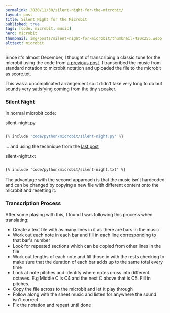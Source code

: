 ```yaml
---
permalink: 2020/11/30/silent-night-for-the-microbit/
layout: post
title: Silent Night for the Microbit
published: true
tags: [code, microbit, music]
hero: microbit
thumbnail: img/posts/silent-night-for-microbit/thumbnail-420x255.webp
alttext: microbit
---
```


Since it's almost December, I thought of transcribing a classic tune for the microbit using the code 
from [a previous post](/2020/10/30/transcribing-sheetmusic-for-the-microbit/). I transcribed the music from standard notation to microbit notation and uploaded the 
file to the microbit as score.txt.

This was a uncomplicated arrangement so it didn't take very long to do but sounds very satisfying coming from the 
tiny speaker.


### Silent Night

In normal microbit code:

silent-night.py
```python

{% include 'code/python/microbit/silent-night.py' %}

```

... and using the technique from the [last post](/2020/10/30/transcribing-sheetmusic-for-the-microbit/)

silent-night.txt
```txt

{% include 'code/python/microbit/silent-night.txt' %}

```

The advantage with the second apparoach is that the music isn't hardcoded and can be changed by copying 
a new file with different content onto the microbit and resetting it.


### Transcription Process

After some playing with this, I found I was following this process when translating:

* Create a text file with as many lines in it as there are bars in the music
* Work out each note in each bar and fill in each line corresponding to that bar's number
* Look for repeated sections which can be copied from other lines in the file
* Work out lengths of each note and fill those in with the rests checking to make sure that 
the duration of each bar adds up to the same total every time
* Look at note pitches and identify where notes cross into different octaves. E.g Middle C is C4 and the next C 
above that is C5. Fill in pitches.
* Copy the file across to the microbit and let it play through
* Follow along with the sheet music and listen for anywhere the sound isn't correct
* Fix the notation and repeat until done
